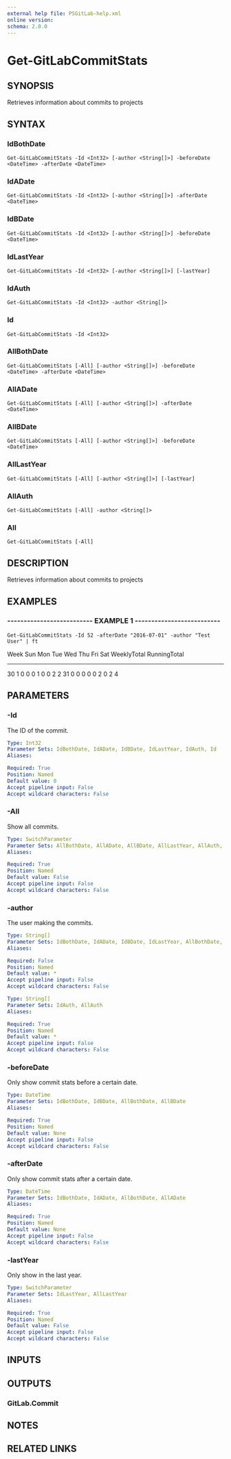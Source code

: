 ```yaml
---
external help file: PSGitLab-help.xml
online version: 
schema: 2.0.0
---
```


# Get-GitLabCommitStats

## SYNOPSIS
Retrieves information about commits to projects

## SYNTAX

### IdBothDate
```
Get-GitLabCommitStats -Id <Int32> [-author <String[]>] -beforeDate <DateTime> -afterDate <DateTime>
```

### IdADate
```
Get-GitLabCommitStats -Id <Int32> [-author <String[]>] -afterDate <DateTime>
```

### IdBDate
```
Get-GitLabCommitStats -Id <Int32> [-author <String[]>] -beforeDate <DateTime>
```

### IdLastYear
```
Get-GitLabCommitStats -Id <Int32> [-author <String[]>] [-lastYear]
```

### IdAuth
```
Get-GitLabCommitStats -Id <Int32> -author <String[]>
```

### Id
```
Get-GitLabCommitStats -Id <Int32>
```

### AllBothDate
```
Get-GitLabCommitStats [-All] [-author <String[]>] -beforeDate <DateTime> -afterDate <DateTime>
```

### AllADate
```
Get-GitLabCommitStats [-All] [-author <String[]>] -afterDate <DateTime>
```

### AllBDate
```
Get-GitLabCommitStats [-All] [-author <String[]>] -beforeDate <DateTime>
```

### AllLastYear
```
Get-GitLabCommitStats [-All] [-author <String[]>] [-lastYear]
```

### AllAuth
```
Get-GitLabCommitStats [-All] -author <String[]>
```

### All
```
Get-GitLabCommitStats [-All]
```

## DESCRIPTION
Retrieves information about commits to projects

## EXAMPLES

### -------------------------- EXAMPLE 1 --------------------------
```
Get-GitLabCommitStats -Id 52 -afterDate "2016-07-01" -author "Test User" | ft
```

Week Sun Mon Tue Wed Thu Fri Sat WeeklyTotal RunningTotal
---- --- --- --- --- --- --- --- ----------- ------------
30     1   0   0   0   1   0   0           2            2
31     0   0   0   0   0   2   0           2            4

## PARAMETERS

### -Id
The ID of the commit.

```yaml
Type: Int32
Parameter Sets: IdBothDate, IdADate, IdBDate, IdLastYear, IdAuth, Id
Aliases: 

Required: True
Position: Named
Default value: 0
Accept pipeline input: False
Accept wildcard characters: False
```

### -All
Show all commits.

```yaml
Type: SwitchParameter
Parameter Sets: AllBothDate, AllADate, AllBDate, AllLastYear, AllAuth, All
Aliases: 

Required: True
Position: Named
Default value: False
Accept pipeline input: False
Accept wildcard characters: False
```

### -author
The user making the commits.

```yaml
Type: String[]
Parameter Sets: IdBothDate, IdADate, IdBDate, IdLastYear, AllBothDate, AllADate, AllBDate, AllLastYear
Aliases: 

Required: False
Position: Named
Default value: *
Accept pipeline input: False
Accept wildcard characters: False
```

```yaml
Type: String[]
Parameter Sets: IdAuth, AllAuth
Aliases: 

Required: True
Position: Named
Default value: *
Accept pipeline input: False
Accept wildcard characters: False
```

### -beforeDate
Only show commit stats before a certain date.

```yaml
Type: DateTime
Parameter Sets: IdBothDate, IdBDate, AllBothDate, AllBDate
Aliases: 

Required: True
Position: Named
Default value: None
Accept pipeline input: False
Accept wildcard characters: False
```

### -afterDate
Only show commit stats after a certain date.

```yaml
Type: DateTime
Parameter Sets: IdBothDate, IdADate, AllBothDate, AllADate
Aliases: 

Required: True
Position: Named
Default value: None
Accept pipeline input: False
Accept wildcard characters: False
```

### -lastYear
Only show in the last year.

```yaml
Type: SwitchParameter
Parameter Sets: IdLastYear, AllLastYear
Aliases: 

Required: True
Position: Named
Default value: False
Accept pipeline input: False
Accept wildcard characters: False
```

## INPUTS

## OUTPUTS

### GitLab.Commit

## NOTES

## RELATED LINKS


